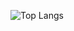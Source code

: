 
![Top Langs](https://github-readme-stats.vercel.app/api/top-langs/?username=HayatAhmad05&layout=compact&theme=dark&langs_count=6)
